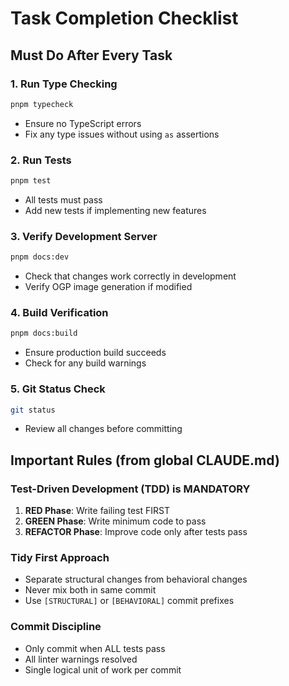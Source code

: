 # Task Completion Checklist

## Must Do After Every Task

### 1. Run Type Checking
```bash
pnpm typecheck
```
- Ensure no TypeScript errors
- Fix any type issues without using `as` assertions

### 2. Run Tests
```bash
pnpm test
```
- All tests must pass
- Add new tests if implementing new features

### 3. Verify Development Server
```bash
pnpm docs:dev
```
- Check that changes work correctly in development
- Verify OGP image generation if modified

### 4. Build Verification
```bash
pnpm docs:build
```
- Ensure production build succeeds
- Check for any build warnings

### 5. Git Status Check
```bash
git status
```
- Review all changes before committing

## Important Rules (from global CLAUDE.md)

### Test-Driven Development (TDD) is MANDATORY
1. **RED Phase**: Write failing test FIRST
2. **GREEN Phase**: Write minimum code to pass
3. **REFACTOR Phase**: Improve code only after tests pass

### Tidy First Approach
- Separate structural changes from behavioral changes
- Never mix both in same commit
- Use `[STRUCTURAL]` or `[BEHAVIORAL]` commit prefixes

### Commit Discipline
- Only commit when ALL tests pass
- All linter warnings resolved
- Single logical unit of work per commit